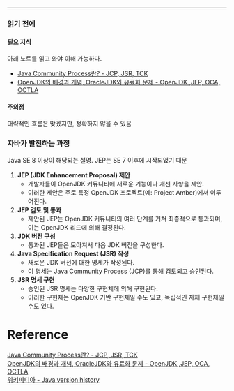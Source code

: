 - - -

### 읽기 전에
#### 필요 지식
아래 노트를 읽고 와야 이해 가능하다.
- [Java Community Process란? - JCP, JSR, TCK](notes/Java%20Platform/Java%20Community%20Process란?%20-%20JCP,%20JSR,%20TCK.md)
- [OpenJDK의 배경과 개념, OracleJDK와 유료화 문제 - OpenJDK ,JEP, OCA, OCTLA](notes/Java%20Platform/OpenJDK의%20배경과%20개념,%20OracleJDK와%20유료화%20문제%20-%20OpenJDK%20,JEP,%20OCA,%20OCTLA.md)
#### 주의점
대략적인 흐름은 맞겠지만, 정확하지 않을 수 있음

### 자바가 발전하는 과정
Java SE 8 이상이 해당되는 설명. JEP는 SE 7 이후에 시작되었기 때문

1. **JEP (JDK Enhancement Proposal) 제안**
	- 개발자들이 OpenJDK 커뮤니티에 새로운 기능이나 개선 사항을 제안. 
	- 이러한 제안은 주로 특정 OpenJDK 프로젝트(예: Project Amber)에서 이루어진다.
2. **JEP 검토 및 통과**
	- 제안된 JEP는 OpenJDK 커뮤니티의 여러 단계를 거쳐 최종적으로 통과되며, 이는 OpenJDK 리드에 의해 결정된다.
3. **JDK 버전 구성**
	- 통과된 JEP들은 모아져서 다음 JDK 버전을 구성한다.
4. **Java Specification Request (JSR) 작성**
	- 새로운 JDK 버전에 대한 명세가 작성된다. 
	- 이 명세는 Java Community Process (JCP)를 통해 검토되고 승인된다.
5. **JSR 명세 구현**
	- 승인된 JSR 명세는 다양한 구현체에 의해 구현된다. 
	- 이러한 구현체는 OpenJDK 기반 구현체일 수도 있고, 독립적인 자체 구현체일 수도 있다.
# Reference
[Java Community Process란? - JCP, JSR, TCK](notes/Java%20Platform/Java%20Community%20Process란?%20-%20JCP,%20JSR,%20TCK.md)   
[OpenJDK의 배경과 개념, OracleJDK와 유료화 문제 - OpenJDK ,JEP, OCA, OCTLA](notes/Java%20Platform/OpenJDK의%20배경과%20개념,%20OracleJDK와%20유료화%20문제%20-%20OpenJDK%20,JEP,%20OCA,%20OCTLA.md)    
[위키피디아 - Java version history](https://en.wikipedia.org/wiki/Java_version_history)  

